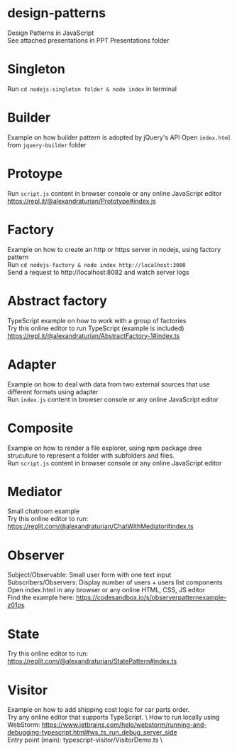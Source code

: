 # design-patterns
Design Patterns in JavaScript \
See attached presentations in PPT Presentations folder

# Singleton 
Run `cd nodejs-singleton folder & node index` in terminal

# Builder 
Example on how builder pattern is adopted by jQuery's API
Open `index.html` from  `jquery-builder` folder

# Protoype
Run `script.js` content in browser console or any online JavaScript editor
https://repl.it/@alexandraturian/Prototype#index.js

# Factory
Example on how to create an http or https server in nodejs, using factory pattern\
Run `cd nodejs-factory & node index http://localhost:3000`\
Send a request to http://localhost:8082 and watch server logs

# Abstract factory
TypeScript example on how to work with a group of factories\
Try this online editor to run TypeScript (example is included)
https://repl.it/@alexandraturian/AbstractFactory-1#index.ts

# Adapter
Example on how to deal with data from two external sources that use different formats using adapter\
Run `index.js` content in browser console or any online JavaScript editor

# Composite
Example on how to render a file explorer, using npm package dree strucuture to represent a folder with subfolders and files.\
Run `script.js` content in browser console or any online JavaScript editor

# Mediator 
Small chatroom example \
Try this online editor to run: https://replit.com/@alexandraturian/ChatWithMediator#index.ts

# Observer
Subject/Observable: Small user form with one text input \
Subscribers/Observers: Display number of users + users list components \
Open index.html in any browser or any online HTML, CSS, JS editor \
Find the example here: https://codesandbox.io/s/observerpatternexample-z01ps

# State 
Try this online editor to run: https://replit.com/@alexandraturian/StatePattern#index.ts

# Visitor 
Example on how to add shipping cost logic for car parts order. \
Try any online editor that supports TypeScript. \ 
How to run locally using WebStorm: https://www.jetbrains.com/help/webstorm/running-and-debugging-typescript.html#ws_ts_run_debug_server_side \
Entry point (main): typescript-visitor/VisitorDemo.ts \